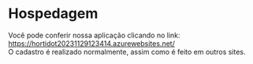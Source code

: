 # Hospedagem

Você pode conferir nossa aplicação clicando no link: https://hortidot20231129123414.azurewebsites.net/
<br>
O cadastro é realizado normalmente, assim como é feito em outros sites.
